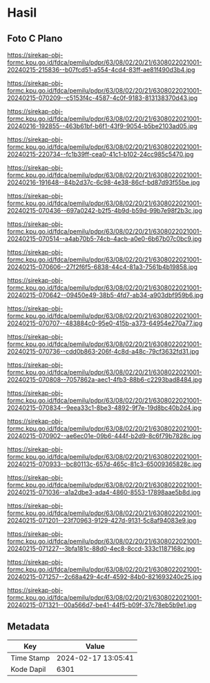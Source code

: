 # Hasil

## Foto C Plano

https://sirekap-obj-formc.kpu.go.id/fdca/pemilu/pdpr/63/08/02/20/21/6308022021001-20240215-215836--b07fcd51-a554-4cd4-83ff-ae81f490d3b4.jpg

https://sirekap-obj-formc.kpu.go.id/fdca/pemilu/pdpr/63/08/02/20/21/6308022021001-20240215-070209--c5153f4c-4587-4c0f-9183-813138370d43.jpg

https://sirekap-obj-formc.kpu.go.id/fdca/pemilu/pdpr/63/08/02/20/21/6308022021001-20240216-192855--463b61bf-b6f1-43f9-9054-b5be2103ad05.jpg

https://sirekap-obj-formc.kpu.go.id/fdca/pemilu/pdpr/63/08/02/20/21/6308022021001-20240215-220734--fc1b39ff-cea0-41c1-b102-24cc985c5470.jpg

https://sirekap-obj-formc.kpu.go.id/fdca/pemilu/pdpr/63/08/02/20/21/6308022021001-20240216-191648--84b2d37c-6c98-4e38-86cf-bd87d93f55be.jpg

https://sirekap-obj-formc.kpu.go.id/fdca/pemilu/pdpr/63/08/02/20/21/6308022021001-20240215-070436--697a0242-b2f5-4b9d-b59d-99b7e98f2b3c.jpg

https://sirekap-obj-formc.kpu.go.id/fdca/pemilu/pdpr/63/08/02/20/21/6308022021001-20240215-070514--a4ab70b5-74cb-4acb-a0e0-6b67b07c0bc9.jpg

https://sirekap-obj-formc.kpu.go.id/fdca/pemilu/pdpr/63/08/02/20/21/6308022021001-20240215-070606--27f2f6f5-6838-44c4-81a3-7561b4b19858.jpg

https://sirekap-obj-formc.kpu.go.id/fdca/pemilu/pdpr/63/08/02/20/21/6308022021001-20240215-070642--09450e49-38b5-4fd7-ab34-a903dbf959b6.jpg

https://sirekap-obj-formc.kpu.go.id/fdca/pemilu/pdpr/63/08/02/20/21/6308022021001-20240215-070707--483884c0-95e0-415b-a373-64954e270a77.jpg

https://sirekap-obj-formc.kpu.go.id/fdca/pemilu/pdpr/63/08/02/20/21/6308022021001-20240215-070736--cdd0b863-206f-4c8d-a48c-79cf3632fd31.jpg

https://sirekap-obj-formc.kpu.go.id/fdca/pemilu/pdpr/63/08/02/20/21/6308022021001-20240215-070808--7057862a-aec1-4fb3-88b6-c2293bad8484.jpg

https://sirekap-obj-formc.kpu.go.id/fdca/pemilu/pdpr/63/08/02/20/21/6308022021001-20240215-070834--9eea33c1-8be3-4892-9f7e-19d8bc40b2d4.jpg

https://sirekap-obj-formc.kpu.go.id/fdca/pemilu/pdpr/63/08/02/20/21/6308022021001-20240215-070902--ae6ec01e-09b6-444f-b2d9-8c6f79b7828c.jpg

https://sirekap-obj-formc.kpu.go.id/fdca/pemilu/pdpr/63/08/02/20/21/6308022021001-20240215-070933--bc80113c-657d-465c-81c3-65009365828c.jpg

https://sirekap-obj-formc.kpu.go.id/fdca/pemilu/pdpr/63/08/02/20/21/6308022021001-20240215-071036--a1a2dbe3-ada4-4860-8553-17898aae5b8d.jpg

https://sirekap-obj-formc.kpu.go.id/fdca/pemilu/pdpr/63/08/02/20/21/6308022021001-20240215-071201--23f70963-9129-427d-9131-5c8af94083e9.jpg

https://sirekap-obj-formc.kpu.go.id/fdca/pemilu/pdpr/63/08/02/20/21/6308022021001-20240215-071227--3bfa181c-88d0-4ec8-8ccd-333c1187168c.jpg

https://sirekap-obj-formc.kpu.go.id/fdca/pemilu/pdpr/63/08/02/20/21/6308022021001-20240215-071257--2c68a429-4c4f-4592-84b0-821693240c25.jpg

https://sirekap-obj-formc.kpu.go.id/fdca/pemilu/pdpr/63/08/02/20/21/6308022021001-20240215-071321--00a566d7-be41-44f5-b09f-37c78eb5b9e1.jpg


## Metadata

| Key        | Value               |
| ---------- | ------------------- |
| Time Stamp | 2024-02-17 13:05:41 |
| Kode Dapil | 6301                |




